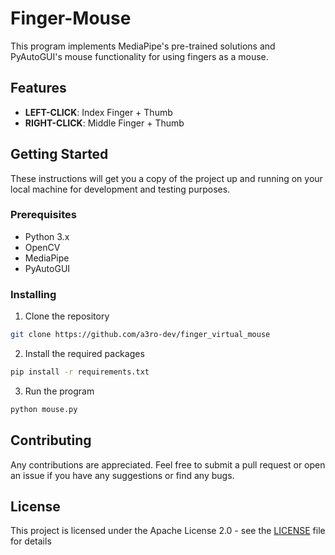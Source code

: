 # Finger-Mouse

This program implements MediaPipe's pre-trained solutions and PyAutoGUI's mouse functionality for using fingers as a mouse.

## Features

- **LEFT-CLICK**: Index Finger + Thumb
- **RIGHT-CLICK**: Middle Finger + Thumb

## Getting Started

These instructions will get you a copy of the project up and running on your local machine for development and testing purposes.

### Prerequisites

- Python 3.x
- OpenCV 
- MediaPipe
- PyAutoGUI

### Installing

1. Clone the repository
```bash
git clone https://github.com/a3ro-dev/finger_virtual_mouse
```

2. Install the required packages
```bash
pip install -r requirements.txt
```

3. Run the program
```bash
python mouse.py
```

## Contributing
Any contributions are appreciated. Feel free to submit a pull request or open an issue if you have any suggestions or find any bugs.

## License
This project is licensed under the Apache License 2.0 - see the [LICENSE](LICENSE) file for details

